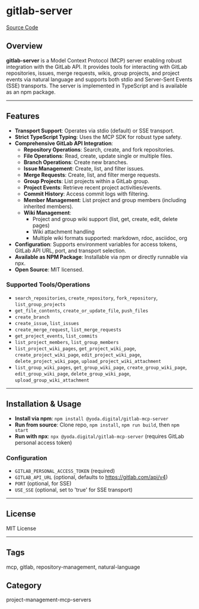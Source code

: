 # gitlab-server

[Source Code](https://github.com/yoda-digital/mcp-gitlab-server)

## Overview
**gitlab-server** is a Model Context Protocol (MCP) server enabling robust integration with the GitLab API. It provides tools for interacting with GitLab repositories, issues, merge requests, wikis, group projects, and project events via natural language and supports both stdio and Server-Sent Events (SSE) transports. The server is implemented in TypeScript and is available as an npm package.

---

## Features
- **Transport Support**: Operates via stdio (default) or SSE transport.
- **Strict TypeScript Typing**: Uses the MCP SDK for robust type safety.
- **Comprehensive GitLab API Integration**:
  - **Repository Operations**: Search, create, and fork repositories.
  - **File Operations**: Read, create, update single or multiple files.
  - **Branch Operations**: Create new branches.
  - **Issue Management**: Create, list, and filter issues.
  - **Merge Requests**: Create, list, and filter merge requests.
  - **Group Projects**: List projects within a GitLab group.
  - **Project Events**: Retrieve recent project activities/events.
  - **Commit History**: Access commit logs with filtering.
  - **Member Management**: List project and group members (including inherited members).
  - **Wiki Management**:
    - Project and group wiki support (list, get, create, edit, delete pages)
    - Wiki attachment handling
    - Multiple wiki formats supported: markdown, rdoc, asciidoc, org
- **Configuration**: Supports environment variables for access tokens, GitLab API URL, port, and transport selection.
- **Available as NPM Package**: Installable via npm or directly runnable via npx.
- **Open Source**: MIT licensed.

### Supported Tools/Operations
- `search_repositories`, `create_repository`, `fork_repository`, `list_group_projects`
- `get_file_contents`, `create_or_update_file`, `push_files`
- `create_branch`
- `create_issue`, `list_issues`
- `create_merge_request`, `list_merge_requests`
- `get_project_events`, `list_commits`
- `list_project_members`, `list_group_members`
- `list_project_wiki_pages`, `get_project_wiki_page`, `create_project_wiki_page`, `edit_project_wiki_page`, `delete_project_wiki_page`, `upload_project_wiki_attachment`
- `list_group_wiki_pages`, `get_group_wiki_page`, `create_group_wiki_page`, `edit_group_wiki_page`, `delete_group_wiki_page`, `upload_group_wiki_attachment`

---

## Installation & Usage
- **Install via npm**: `npm install @yoda.digital/gitlab-mcp-server`
- **Run from source**: Clone repo, `npm install`, `npm run build`, then `npm start`
- **Run with npx**: `npx @yoda.digital/gitlab-mcp-server` (requires GitLab personal access token)

### Configuration
- `GITLAB_PERSONAL_ACCESS_TOKEN` (required)
- `GITLAB_API_URL` (optional, defaults to https://gitlab.com/api/v4)
- `PORT` (optional, for SSE)
- `USE_SSE` (optional, set to 'true' for SSE transport)

---

## License
MIT License

---

## Tags
mcp, gitlab, repository-management, natural-language

## Category
project-management-mcp-servers